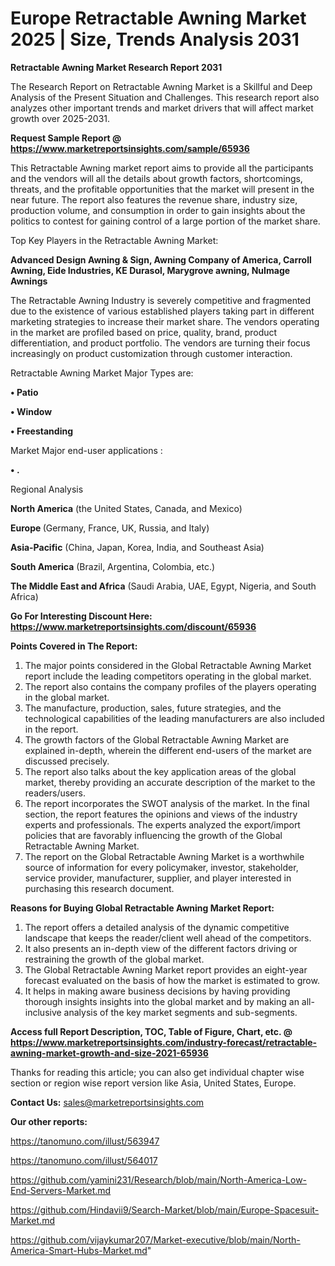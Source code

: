 # Europe Retractable Awning Market 2025 | Size, Trends Analysis 2031

<strong>Retractable Awning Market Research Report 2031</strong>

The Research Report on Retractable Awning Market is a Skillful and Deep Analysis of the Present Situation and Challenges. This research report also analyzes other important trends and market drivers that will affect market growth over 2025-2031.

<strong>Request Sample Report @ <a href=https://www.marketreportsinsights.com/sample/65936>https://www.marketreportsinsights.com/sample/65936</a></strong>

This Retractable Awning market report aims to provide all the participants and the vendors will all the details about growth factors, shortcomings, threats, and the profitable opportunities that the market will present in the near future. The report also features the revenue share, industry size, production volume, and consumption in order to gain insights about the politics to contest for gaining control of a large portion of the market share.

Top Key Players in the Retractable Awning Market:

<strong>Advanced Design Awning & Sign, Awning Company of America, Carroll Awning, Eide Industries, KE Durasol, Marygrove awning, NuImage Awnings</strong>

The Retractable Awning Industry is severely competitive and fragmented due to the existence of various established players taking part in different marketing strategies to increase their market share. The vendors operating in the market are profiled based on price, quality, brand, product differentiation, and product portfolio. The vendors are turning their focus increasingly on product customization through customer interaction.

Retractable Awning Market Major Types are:

<strong>• Patio

• Window

• Freestanding</strong>

Market Major end-user applications :

<strong>• .</strong>

Regional Analysis

</u><strong><b>North America</b></strong> (the United States, Canada, and Mexico)

<strong><b>Europe </b></strong>(Germany, France, UK, Russia, and Italy)

<strong><b>Asia-Pacific</b></strong> (China, Japan, Korea, India, and Southeast Asia)

<strong><b>South America</b></strong> (Brazil, Argentina, Colombia, etc.)

<strong><b>The Middle East and Africa</b></strong> (Saudi Arabia, UAE, Egypt, Nigeria, and South Africa)

<strong>Go For Interesting Discount Here: <a href=https://www.marketreportsinsights.com/discount/65936>https://www.marketreportsinsights.com/discount/65936</a></strong>

<strong>Points Covered in The Report:</strong>
<ol>
  <li>The major points considered in the Global Retractable Awning Market report include the leading competitors operating in the global market.</li>
  <li>The report also contains the company profiles of the players operating in the global market.</li>
  <li>The manufacture, production, sales, future strategies, and the technological capabilities of the leading manufacturers are also included in the report.</li>
  <li>The growth factors of the Global Retractable Awning Market are explained in-depth, wherein the different end-users of the market are discussed precisely.</li>
  <li>The report also talks about the key application areas of the global market, thereby providing an accurate description of the market to the readers/users.</li>
  <li>The report incorporates the SWOT analysis of the market. In the final section, the report features the opinions and views of the industry experts and professionals. The experts analyzed the export/import policies that are favorably influencing the growth of the Global Retractable Awning Market.</li>
  <li>The report on the Global Retractable Awning Market is a worthwhile source of information for every policymaker, investor, stakeholder, service provider, manufacturer, supplier, and player interested in purchasing this research document.</li>
</ol>
<strong>Reasons for Buying Global Retractable Awning Market Report:</strong>

<ol>
  <li>The report offers a detailed analysis of the dynamic competitive landscape that keeps the reader/client well ahead of the competitors.</li>
  <li>It also presents an in-depth view of the different factors driving or restraining the growth of the global market.</li>
  <li>The Global Retractable Awning Market report provides an eight-year forecast evaluated on the basis of how the market is estimated to grow.</li>
  <li>It helps in making aware business decisions by having providing thorough insights insights into the global market and by making an all-inclusive analysis of the key market segments and sub-segments.</li>
</ol>
<strong>Access full Report Description, TOC, Table of Figure, Chart, etc. @ <a href=https://www.marketreportsinsights.com/industry-forecast/retractable-awning-market-growth-and-size-2021-65936>https://www.marketreportsinsights.com/industry-forecast/retractable-awning-market-growth-and-size-2021-65936</a></strong>


Thanks for reading this article; you can also get individual chapter wise section or region wise report version like Asia, United States, Europe.

<strong>Contact Us:</strong>
sales@marketreportsinsights.com

<strong>Our other reports:</strong>

<a href=https://tanomuno.com/illust/563947>https://tanomuno.com/illust/563947</a>

<a href=https://tanomuno.com/illust/564017>https://tanomuno.com/illust/564017</a>

<a href=https://github.com/yamini231/Research/blob/main/North-America-Low-End-Servers-Market.md>https://github.com/yamini231/Research/blob/main/North-America-Low-End-Servers-Market.md</a>

<a href=https://github.com/Hindavii9/Search-Market/blob/main/Europe-Spacesuit-Market.md>https://github.com/Hindavii9/Search-Market/blob/main/Europe-Spacesuit-Market.md</a>

<a href=https://github.com/vijaykumar207/Market-executive/blob/main/North-America-Smart-Hubs-Market.md>https://github.com/vijaykumar207/Market-executive/blob/main/North-America-Smart-Hubs-Market.md</a>"
